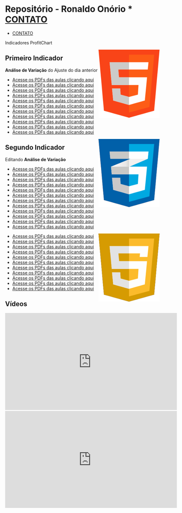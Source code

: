
# Repositório - Ronaldo Onório  * [CONTATO](https://contate.me/roondoss)

* [CONTATO](https://contate.me/roondoss)

Indicadores ProfitChart

<img align="right" src="img/html250.png" width="200">

## Primeiro Indicador

**Análise de Variação** do Ajuste do dia anterior


* [Acesse os PDFs das aulas clicando aqui](#)
* [Acesse os PDFs das aulas clicando aqui](#)
* [Acesse os PDFs das aulas clicando aqui](#)
* [Acesse os PDFs das aulas clicando aqui](#)
* [Acesse os PDFs das aulas clicando aqui](#)
* [Acesse os PDFs das aulas clicando aqui](#)
* [Acesse os PDFs das aulas clicando aqui](#)
* [Acesse os PDFs das aulas clicando aqui](#)
* [Acesse os PDFs das aulas clicando aqui](#)
* [Acesse os PDFs das aulas clicando aqui](#)
* [Acesse os PDFs das aulas clicando aqui](#)



<img align="right" src="img/css250.png" width="200">

## Segundo Indicador

Editando **Análise de Variação**

* [Acesse os PDFs das aulas clicando aqui](#)
* [Acesse os PDFs das aulas clicando aqui](#)
* [Acesse os PDFs das aulas clicando aqui](#)
* [Acesse os PDFs das aulas clicando aqui](#)
* [Acesse os PDFs das aulas clicando aqui](#)
* [Acesse os PDFs das aulas clicando aqui](#)
* [Acesse os PDFs das aulas clicando aqui](#)
* [Acesse os PDFs das aulas clicando aqui](#)
* [Acesse os PDFs das aulas clicando aqui](#)
* [Acesse os PDFs das aulas clicando aqui](#)
* [Acesse os PDFs das aulas clicando aqui](#)
* [Acesse os PDFs das aulas clicando aqui](#)

<img align="right" src="img/java250.png" width="200">



* [Acesse os PDFs das aulas clicando aqui](#)
* [Acesse os PDFs das aulas clicando aqui](#)
* [Acesse os PDFs das aulas clicando aqui](#)
* [Acesse os PDFs das aulas clicando aqui](#)
* [Acesse os PDFs das aulas clicando aqui](#)
* [Acesse os PDFs das aulas clicando aqui](#)
* [Acesse os PDFs das aulas clicando aqui](#)
* [Acesse os PDFs das aulas clicando aqui](#)
* [Acesse os PDFs das aulas clicando aqui](#)
* [Acesse os PDFs das aulas clicando aqui](#)
* [Acesse os PDFs das aulas clicando aqui](#)


## Vídeos

<iframe width="560" height="315" src="https://www.youtube.com/embed/OV1hJRubi6k" title="YouTube video player" frameborder="0" allow="accelerometer; autoplay; clipboard-write; encrypted-media; gyroscope; picture-in-picture" allowfullscreen></iframe>

<iframe width="560" height="315" src="https://www.youtube.com/embed/WYHOEh5XUXM" title="YouTube video player" frameborder="0" allow="accelerometer; autoplay; clipboard-write; encrypted-media; gyroscope; picture-in-picture" allowfullscreen></iframe>